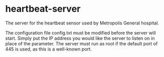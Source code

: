 # heartbeat-server
The server for the heartbeat sensor used by Metropolis General hospital.

The configuration file config.txt must be modified before the server will start.
Simply put the IP address you would like the server to listen on in place of the
<server-ip> parameter. The server must run as root if the default port of 445 is
used, as this is a well-known port.
